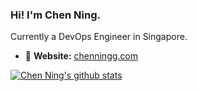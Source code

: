 ### Hi! I'm Chen Ning.

Currently a DevOps Engineer in Singapore.

- 📇 **Website:** [chenningg.com](https://chenningg.com)

[![Chen Ning's github stats](https://github-readme-stats.vercel.app/api?username=chenningg&theme=tokyonight)](https://chenningg.com/)

